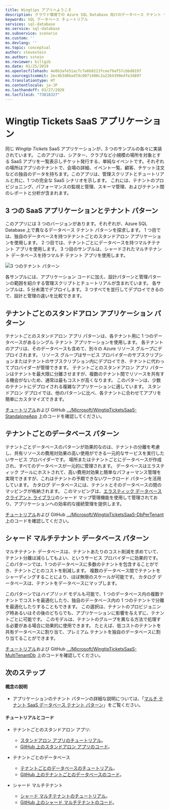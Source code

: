 ```yaml
---
title: Wingtips アプリへようこそ
description: クラウド環境での Azure SQL Database 向けのデータベース テナント モデル、およびサンプル Wingtips SaaS アプリケーションについて説明します。
keywords: SQL データベース チュートリアル
services: sql-database
ms.service: sql-database
ms.subservice: scenario
ms.custom: ''
ms.devlang: ''
ms.topic: conceptual
author: stevestein
ms.author: sstein
ms.reviewer: billgib
ms.date: 01/25/2019
ms.openlocfilehash: 4e0b3afe51ac7c7a6b9213fcee79af57cbbd8197
ms.sourcegitcommit: 2ec4b3d0bad7dc0071400c2a2264399e4fe34897
ms.translationtype: HT
ms.contentlocale: ja-JP
ms.lasthandoff: 03/27/2020
ms.locfileid: "73818327"
---
```

# <a name="the-wingtip-tickets-saas-application"></a>Wingtip Tickets SaaS アプリケーション

同じ *Wingtip Tickets* SaaS アプリケーションが、3 つのサンプルの各々に実装されています。 このアプリは、シアター、クラブなど小規模の場所を対象とする SaaS アプリを一覧表示しチケット発行する、単純なイベントです。それぞれの場所はアプリのテナントで、会場の詳細、イベント一覧、顧客、チケット注文などの独自のデータを持ちます。このアプリは、管理スクリプトとチュートリアルと共に、1 つの完全な SaaS シナリオを示します。 これには、テナントのプロビジョニング、パフォーマンスの監視と管理、スキーマ管理、およびテナント間のレポートと分析が含まれます。

## <a name="three-saas-application-and-tenancy-patterns"></a>3 つの SaaS アプリケーションとテナント パターン

このアプリには 3 つのバージョンがあります。それぞれが、Azure SQL Database 上で異なるデータベース テナント パターンを探求します。  1 つ目では、独自のデータベースを持つテナントごとのスタンドアロン アプリケーションを使用します。 2 つ目では、テナントごとにデータベースを持つマルチテナント アプリを使用します。 3 つ目のサンプルは、シャードされたマルチテナント データベースを持つマルチ テナント アプリを使用します。

![ 3 つのテナント パターン][image-three-tenancy-patterns]

 各サンプルには、アプリケーション コードに加え、設計パターンと管理パターンの範囲を紹介する管理スクリプトとチュートリアルが含まれています。  各サンプルは、5 分未満でデプロイします。  3 つすべてを並行してデプロイできるので、設計と管理の違いを比較できます。

## <a name="standalone-application-per-tenant-pattern"></a>テナントごとのスタンドアロン アプリケーション パターン

テナントごとのスタンドアロン アプリ パターンは、各テナント用に 1 つのデータベースがあるシングル テナント アプリケーションを使用します。 各テナントのアプリは、そのデータベースも含めて、別々の Azure リソース グループにデプロイされます。 リソース グループはサービス プロバイダーのサブスクリプションまたはテナントのサブスクリプション内にデプロイでき、テナントに代わってプロバイダーが管理できます。 テナントごとのスタンドアロン アプリ パターンはテナントを最大限に分離させますが、複数のテナント間でリソースを共有する機会がないため、通常は最もコストが高くなります。  このパターンは、少数のテナントにデプロイされる複雑なアプリケーションに適しています。  スタンドアロン デプロイでは、他のパターンに比べ、各テナントに合わせてアプリを簡単にカスタマイズできます。  

[チュートリアル][docs-tutorials-for-wingtip-sa]および GitHub [.../Microsoft/WingtipTicketsSaaS-StandaloneApp][github-code-for-wingtip-sa] 上のコードを確認してください。

## <a name="database-per-tenant-pattern"></a>テナントごとのデータベース パターン

テナントごとデータベースのパターンが効果的なのは、テナントの分離を考慮し、共有リソースの費用対効果の高い使用ができる一元的なサービスを実行したいサービス プロバイダーです。 場所またはテナントごとにデータベースが作成され、すべてのデータベースが一元的に管理されます。 データベースはエラスティック プールにホストされて、高い費用対効果と簡単なパフォーマンス管理を実現できますが、これはテナントの予期できないワークロード パターンを活用しています。 カタログ データベースには、テナントとそのデータベースの間のマッピングが格納されます。 このマッピングは、[エラスティック データベース クライアント ライブラリ](sql-database-elastic-database-client-library.md)のシャード マップ管理機能を使用して管理されており、アプリケーションへの効率的な接続管理を提供します。

[チュートリアル][docs-tutorials-for-wingtip-dpt]および GitHub [.../Microsoft/WingtipTicketsSaaS-DbPerTenant][github-code-for-wingtip-dpt] 上のコードを確認してください。

## <a name="sharded-multi-tenant-database-pattern"></a>シャード マルチテナント データベース パターン

マルチテナント データベースは、テナントあたりのコスト削減を求めていて、テナント分離は減らしてもよい、というサービス プロバイダーに効果的です。 このパターンでは、1 つのデータベースに多数のテナントを包含することができ、テナントごとのコストを削減します。 複数のデータベース間でテナントをシャーディングすることにより、ほぼ無限のスケールが可能です。 カタログ データベースは、テナントをデータベースにマップします。  

このパターンでは*ハイブリッド* モデルも可能で、1 つのデータベース内の複数テナントでコストを最適化したり、独自のデータベース内の 1 つのテナントで分離を最適化したりすることもできます。 この選択は、テナントのプロビジョニング時あるいはその後のどちらでも、アプリケーションに影響を与えずに、テナントごとに可能です。  このモデルは、テナントのグループを異なる方法で処理する必要がある場合に効果的に使用できます。 たとえば、低コストのテナントを共有データベースに割り当て、プレミアム テナントを独自のデータベースに割り当てることができます。 

[チュートリアル][docs-tutorials-for-wingtip-mt]および GitHub [.../Microsoft/WingtipTicketsSaaS-MultiTenantDb][github-code-for-wingtip-mt] 上のコードを確認してください。

## <a name="next-steps"></a>次のステップ

#### <a name="conceptual-descriptions"></a>概念の説明

- アプリケーションのテナント パターンの詳細な説明については、「[マルチ テナント SaaS データベース テナント パターン][saas-tenancy-app-design-patterns-md]」をご覧ください。

#### <a name="tutorials-and-code"></a>チュートリアルとコード

- テナントごとのスタンドアロン アプリ:
    - [スタンドアロン アプリのチュートリアル][docs-tutorials-for-wingtip-sa]。
    - [GitHub 上のスタンドアロン アプリのコード][github-code-for-wingtip-sa]。

- テナントごとのデータベース
    - [テナントごとのデータベースのチュートリアル][docs-tutorials-for-wingtip-dpt]。
    - [GitHub 上のテナントごとのデータベースのコード][github-code-for-wingtip-dpt]。

- シャード マルチテナント
    - [シャード マルチテナントのチュートリアル][docs-tutorials-for-wingtip-mt]。
    - [GitHub 上のシャード マルチテナントのコード][github-code-for-wingtip-mt]。



<!-- Image references. -->

[image-three-tenancy-patterns]: media/saas-tenancy-welcome-wingtip-tickets-app/three-tenancy-patterns.png " 3 つのテナント パターン"

<!-- Docs.ms.com references. -->

[saas-tenancy-app-design-patterns-md]: saas-tenancy-app-design-patterns.md

<!-- WWWeb http references. -->

[docs-tutorials-for-wingtip-sa]: https://aka.ms/wingtipticketssaas-sa
[github-code-for-wingtip-sa]: https://github.com/Microsoft/WingtipTicketsSaaS-StandaloneApp

[docs-tutorials-for-wingtip-dpt]: https://aka.ms/wingtipticketssaas-dpt
[github-code-for-wingtip-dpt]: https://github.com/Microsoft/WingtipTicketsSaaS-DbPerTenant

[docs-tutorials-for-wingtip-mt]: https://aka.ms/wingtipticketssaas-mt
[github-code-for-wingtip-mt]: https://github.com/Microsoft/WingtipTicketsSaaS-MultiTenantDb

